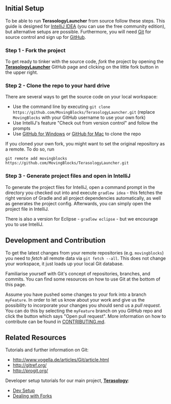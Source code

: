 ## Initial Setup
To be able to run **TerasologyLauncher** from source follow these steps. This guide is designed for [IntelliJ IDEA](http://www.jetbrains.com/idea/) (you can use the free community edition), but alternative setups are possible.
Furthermore, you will need [Git](https://git-scm.com) for source control and sign up for [GitHub](https://github.com/signup/free).

### Step 1 - Fork the project
To get ready to tinker with the source code, *fork* the project by opening the [**TerasologyLauncher**](https://github.com/MovingBlocks/TerasologyLauncher) GitHub page and clicking on the little fork button in the upper right. 

### Step 2 - Clone the repo to your hard drive 
There are several ways to get the source code on your local workspace:
- Use the command line by executing `git clone https://github.com/MovingBlocks/TerasologyLauncher.git` (replace `MovingBlocks` with your GitHub username to use your own fork)
- Use IntelliJ's feature "Check out from version control" and follow the prompts
- Use [GitHub for Windows](https://windows.github.com/) or [GitHub for Mac](https://mac.github.com/) to clone the repo

If you cloned your own fork, you might want to set the original repository as a remote. To do so, run

~~~
git remote add movingblocks https://github.com/MovingBlocks/TerasologyLauncher.git
~~~

### Step 3 - Generate project files and open in IntelliJ
To generate the project files for IntelliJ, open a command prompt in the directory you checked out into and execute `gradlew idea` - this fetches the right version of Gradle and all project dependencies automatically, as well as generates the project config. Afterwards, you can simply open the project file in IntelliJ. 

There is also a version for Eclipse - `gradlew eclipse` - but we encourage you to use IntelliJ.

## Development and Contribution
To get the latest changes from your remote repositories (e.g. `movingblocks`) you need to *fetch* all remote data via `git fetch --all`. This does not change your workspace, it just loads up your local Git database.

Familiarise yourself with Git's concept of repositories, branches, and commits. You can find some resources on how to use Git at the bottom of this page. 
 
Assume you have pushed some changes to your fork into a branch `myFeature`. In order to let us know about your work and give us the possibility to incorporate your changes you should send us a *pull request*. You can do this by selecting the `myFeature` branch on you GitHub repo and click the button which says "Open pull request". More information on how to contribute can be found in [CONTRIBUTING.md](https://github.com/MovingBlocks/TerasologyLauncher/blob/develop/CONTRIBUTING.md).

## Related Resources
Tutorials and further information on Git:
- http://www.vogella.de/articles/Git/article.html
- http://gitref.org/
- http://progit.org/

Developer setup tutorials for our main project, [**Terasology**](https://github.com/MovingBlocks/Terasology):
- [Dev Setup](https://github.com/MovingBlocks/Terasology/wiki/Dev-Setup)
- [Dealing with Forks](https://github.com/MovingBlocks/Terasology/wiki/Dealing-with-Forks)
